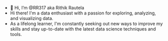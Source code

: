 - 👋 Hi, I’m @RR317 aka Rithik Rautela
- Hi there! I'm a data enthusiast with a passion for exploring, analyzing, and visualizing data.
- As a lifelong learner, I'm constantly seeking out new ways to improve my skills and stay up-to-date with the latest data science techniques and tools.

